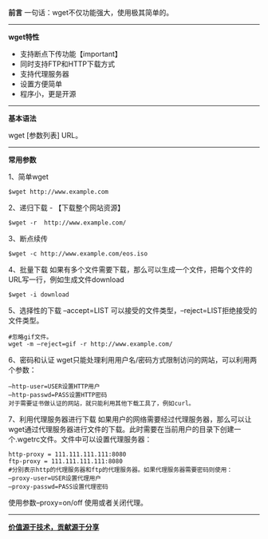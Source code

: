 **前言**
一句话：wget不仅功能强大，使用极其简单的。
___

**wget特性**
- 支持断点下传功能【important】
- 同时支持FTP和HTTP下载方式
- 支持代理服务器
- 设置方便简单
- 程序小，更是开源
___

**基本语法**

wget [参数列表] URL。
___

**常用参数**

1、简单wget
~~~
$wget http://www.example.com
~~~

2、递归下载 - 【下载整个网站资源】
~~~
$wget -r  http://www.example.com/
~~~

3、断点续传
~~~
$wget -c http://www.example.com/eos.iso
~~~

4、批量下载
如果有多个文件需要下载，那么可以生成一个文件，把每个文件的URL写一行，例如生成文件download
~~~
$wget -i download
~~~


5、选择性的下载
–accept=LIST 可以接受的文件类型，–reject=LIST拒绝接受的文件类型。
~~~
#忽略gif文件。
wget -m –reject=gif -r http://www.example.com/
~~~


6、密码和认证
wget只能处理利用用户名/密码方式限制访问的网站，可以利用两个参数：
~~~
–http-user=USER设置HTTP用户
–http-passwd=PASS设置HTTP密码
对于需要证书做认证的网站，就只能利用其他下载工具了，例如curl。
~~~

7、利用代理服务器进行下载
如果用户的网络需要经过代理服务器，那么可以让wget通过代理服务器进行文件的下载。此时需要在当前用户的目录下创建一个.wgetrc文件。文件中可以设置代理服务器：

~~~
http-proxy = 111.111.111.111:8080
ftp-proxy = 111.111.111.111:8080
#分别表示http的代理服务器和ftp的代理服务器。如果代理服务器需要密码则使用：
–proxy-user=USER设置代理用户
–proxy-passwd=PASS设置代理密码
~~~
使用参数–proxy=on/off 使用或者关闭代理。
___


**[价值源于技术，贡献源于分享](https://github.com/alicfeng)**
